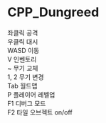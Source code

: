 # CPP_Dungreed
좌클릭 공격 <br>
우클릭 대시 <br>
WASD 이동 <br>
V 인벤토리 <br>
~ 무기 교체 <br>
1, 2 무기 변경 <br>
Tab 월드맵 <br>
P 플레이어 레벨업 <br>
F1 디버그 모드 <br>
F2 타일 오브젝트 on/off <br>
